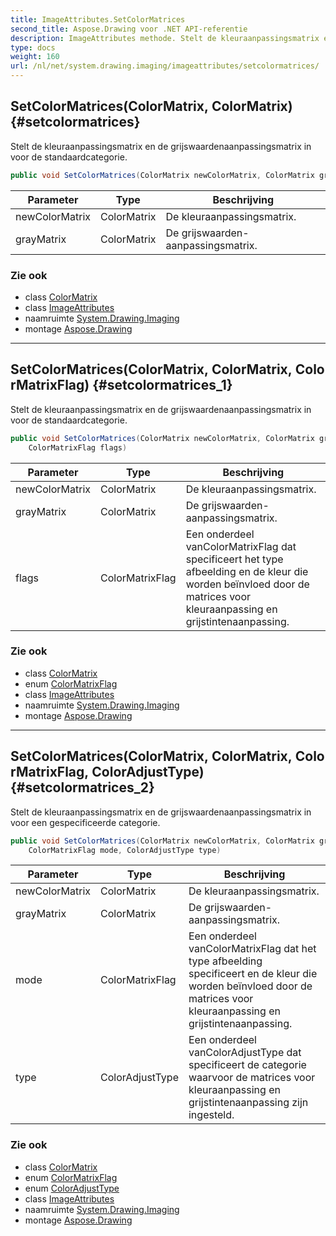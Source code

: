 ```yaml
---
title: ImageAttributes.SetColorMatrices
second_title: Aspose.Drawing voor .NET API-referentie
description: ImageAttributes methode. Stelt de kleuraanpassingsmatrix en de grijswaardenaanpassingsmatrix in voor de standaardcategorie.
type: docs
weight: 160
url: /nl/net/system.drawing.imaging/imageattributes/setcolormatrices/
---
```

## SetColorMatrices(ColorMatrix, ColorMatrix) {#setcolormatrices}

Stelt de kleuraanpassingsmatrix en de grijswaardenaanpassingsmatrix in voor de standaardcategorie.

```csharp
public void SetColorMatrices(ColorMatrix newColorMatrix, ColorMatrix grayMatrix)
```

| Parameter | Type | Beschrijving |
| --- | --- | --- |
| newColorMatrix | ColorMatrix | De kleuraanpassingsmatrix. |
| grayMatrix | ColorMatrix | De grijswaarden-aanpassingsmatrix. |

### Zie ook

* class [ColorMatrix](../../colormatrix/)
* class [ImageAttributes](../)
* naamruimte [System.Drawing.Imaging](../../imageattributes/)
* montage [Aspose.Drawing](../../../)

---

## SetColorMatrices(ColorMatrix, ColorMatrix, ColorMatrixFlag) {#setcolormatrices_1}

Stelt de kleuraanpassingsmatrix en de grijswaardenaanpassingsmatrix in voor de standaardcategorie.

```csharp
public void SetColorMatrices(ColorMatrix newColorMatrix, ColorMatrix grayMatrix, 
    ColorMatrixFlag flags)
```

| Parameter | Type | Beschrijving |
| --- | --- | --- |
| newColorMatrix | ColorMatrix | De kleuraanpassingsmatrix. |
| grayMatrix | ColorMatrix | De grijswaarden-aanpassingsmatrix. |
| flags | ColorMatrixFlag | Een onderdeel vanColorMatrixFlag dat specificeert het type afbeelding en de kleur die worden beïnvloed door de matrices voor kleuraanpassing en grijstintenaanpassing. |

### Zie ook

* class [ColorMatrix](../../colormatrix/)
* enum [ColorMatrixFlag](../../colormatrixflag/)
* class [ImageAttributes](../)
* naamruimte [System.Drawing.Imaging](../../imageattributes/)
* montage [Aspose.Drawing](../../../)

---

## SetColorMatrices(ColorMatrix, ColorMatrix, ColorMatrixFlag, ColorAdjustType) {#setcolormatrices_2}

Stelt de kleuraanpassingsmatrix en de grijswaardenaanpassingsmatrix in voor een gespecificeerde categorie.

```csharp
public void SetColorMatrices(ColorMatrix newColorMatrix, ColorMatrix grayMatrix, 
    ColorMatrixFlag mode, ColorAdjustType type)
```

| Parameter | Type | Beschrijving |
| --- | --- | --- |
| newColorMatrix | ColorMatrix | De kleuraanpassingsmatrix. |
| grayMatrix | ColorMatrix | De grijswaarden-aanpassingsmatrix. |
| mode | ColorMatrixFlag | Een onderdeel vanColorMatrixFlag dat het type afbeelding specificeert en de kleur die worden beïnvloed door de matrices voor kleuraanpassing en grijstintenaanpassing. |
| type | ColorAdjustType | Een onderdeel vanColorAdjustType dat specificeert de categorie waarvoor de matrices voor kleuraanpassing en grijstintenaanpassing zijn ingesteld. |

### Zie ook

* class [ColorMatrix](../../colormatrix/)
* enum [ColorMatrixFlag](../../colormatrixflag/)
* enum [ColorAdjustType](../../coloradjusttype/)
* class [ImageAttributes](../)
* naamruimte [System.Drawing.Imaging](../../imageattributes/)
* montage [Aspose.Drawing](../../../)


